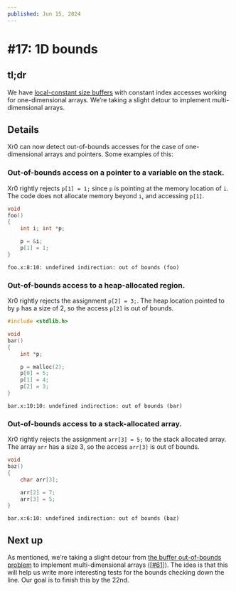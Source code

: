```yaml
---
published: Jun 15, 2024
---
```


# #17: 1D bounds

## tl;dr

We have [local-constant size buffers](https://github.com/xr0-org/xr0/issues/57)
with constant index accesses working for one-dimensional arrays. We’re taking a
slight detour to implement multi-dimensional arrays.

## Details

Xr0 can now detect out-of-bounds accesses for the case of one-dimensional arrays
and pointers. Some examples of this:

### Out-of-bounds access on a pointer to a variable on the stack.

Xr0 rightly rejects `p[1] = 1;` since `p` is pointing at the memory location of
`i`. The code does not allocate memory beyond `i`, and accessing `p[1]`.

```C
void
foo()
{
    int i; int *p;

    p = &i;
    p[1] = 1;
}
```

```
foo.x:8:10: undefined indirection: out of bounds (foo)
```

### Out-of-bounds access to a heap-allocated region.

Xr0 rightly rejects the assignment `p[2] = 3;`. The heap location pointed to by
`p` has a size of 2, so the access `p[2]` is out of bounds.

```C
#include <stdlib.h>

void
bar()
{
    int *p;

    p = malloc(2);
    p[0] = 5;
    p[1] = 4;
    p[2] = 3;
}
```

```
bar.x:10:10: undefined indirection: out of bounds (bar)
```

### Out-of-bounds access to a stack-allocated array.

Xr0 rightly rejects the assignment `arr[3] = 5;` to the stack allocated array.
The array `arr` has a size 3, so the access `arr[3]` is out of bounds.

```C
void
baz()
{
    char arr[3];

    arr[2] = 7;
    arr[3] = 5;
}
```

```
bar.x:6:10: undefined indirection: out of bounds (baz)
```

## Next up

As mentioned, we’re taking a slight detour from [the buffer out-of-bounds problem](https://github.com/xr0-org/xr0/milestone/1)
to implement multi-dimensional arrays
([[#61](https://github.com/xr0-org/xr0/issues/61)]).  The idea is that this will
help us write more interesting tests for the bounds checking down the line. Our
goal is to finish this by the 22nd.

